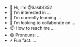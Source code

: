 - 👋 Hi, I’m @Sakib1352
- 👀 I’m interested in ...
- 🌱 I’m currently learning ...
- 💞️ I’m looking to collaborate on ...
- 📫 How to reach me ...
- 😄 Pronouns: ...
- ⚡ Fun fact: ...

<!--- Where are you from 
this is my socal media link 
https://vt.tiktok.com/ZSjuKSjUe/

Sakib1352/Sakib1352 is a ✨ special ✨ repository because its `README.md` (this file) appears on your GitHub profile.
You can click the Preview link to take a look at your changes.
--->
